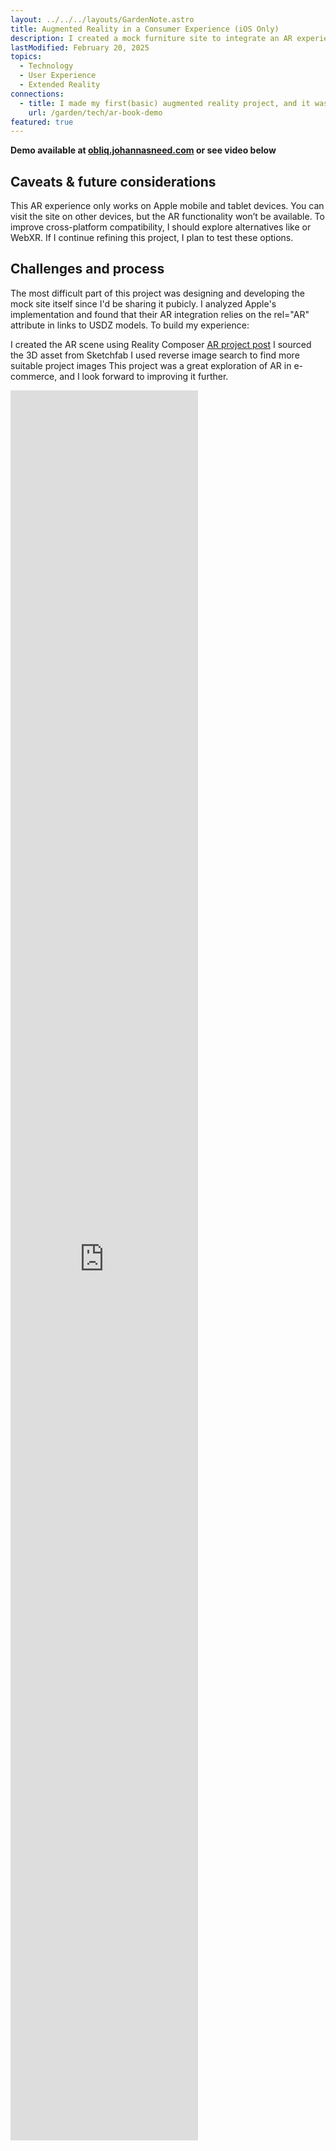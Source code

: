 ```yaml
---
layout: ../../../layouts/GardenNote.astro
title: Augmented Reality in a Consumer Experience (iOS Only)
description: I created a mock furniture site to integrate an AR experience, allowing users to view 3D furniture models in their space.
lastModified: February 20, 2025
topics:
  - Technology
  - User Experience
  - Extended Reality
connections:
  - title: I made my first(basic) augmented reality project, and it was fun!
    url: /garden/tech/ar-book-demo
featured: true
---
```


**Demo available at [obliq.johannasneed.com](https://obliq.johannasneed.com) or see video below** 

## Caveats & future considerations
This AR experience only works on Apple mobile and tablet devices. You can visit the site on other devices, but the AR functionality won’t be available. To improve cross-platform compatibility, I should explore alternatives like <model-viewer> or WebXR. If I continue refining this project, I plan to test these options.

## Challenges and process

The most difficult part of this project was designing and developing the mock site itself since I'd be sharing it pubicly. I analyzed Apple's implementation and found that their AR integration relies on the rel="AR" attribute in links to USDZ models. To build my experience:

I created the AR scene using Reality Composer [AR project post](./ar-book-demo.md)
I sourced the 3D asset from Sketchfab
I used reverse image search to find more suitable project images
This project was a great exploration of AR in e-commerce, and I look forward to improving it further.


<div style="padding-bottom: 100%; position: relative;"><iframe width="100%" height="100%" src="https://www.youtube-nocookie.com/embed/NGyW8jKkYMA?autoplay=1&loop=1&modestbranding=1&mute=1&playlist=NGyW8jKkYMA&rel=0" frameborder="0" allow="accelerometer; autoplay; encrypted-media; gyroscope; picture-in-picture; fullscreen"  style="position: absolute; top: 0px; left: 0px; width: auto; height: 70vh;"><small>Powered by <a href="https://embed.tube/embed-code-generator/youtube/">youtube embed video</a> generator</small></iframe></div>